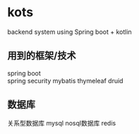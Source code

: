 # kots
backend system using Spring boot + kotlin

## 用到的框架/技术
spring boot<br/>
spring security
mybatis
thymeleaf
druid


## 数据库
关系型数据库 mysql
nosql数据库  redis
